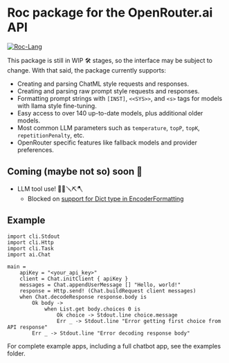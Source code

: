 # Roc package for the OpenRouter.ai API

[![Roc-Lang][roc_badge]][roc_link]

This package is still in WIP 🛠️ stages, so the interface may be subject to change. With that said, the package currently supports:

- Creating and parsing ChatML style requests and responses.
- Creating and parsing raw prompt style requests and responses.
- Formatting prompt strings with `[INST]`, `<<SYS>>`, and `<s>` tags for models with llama style fine-tuning.
- Easy access to over 140 up-to-date models, plus additional older models.
- Most common LLM parameters such as `temperature`, `topP`, `topK`, `repetitionPenalty`, etc.
- OpenRouter specific features like fallback models and provider preferences.

## Coming (maybe not so) soon 🚀

- LLM tool use! 🔨🔧🪛⛏️🪓
  - Blocked on [support for Dict type in EncoderFormatting](https://github.com/roc-lang/roc/issues/5294)

## Example
```roc
import cli.Stdout
import cli.Http
import cli.Task
import ai.Chat

main =
    apiKey = "<your_api_key>"
    client = Chat.initClient { apiKey }
    messages = Chat.appendUserMessage [] "Hello, world!"
    response = Http.send! (Chat.buildRequest client messages)
    when Chat.decodeResponse response.body is
        Ok body ->
            when List.get body.choices 0 is
                Ok choice -> Stdout.line choice.message
                Err _ -> Stdout.line "Error getting first choice from API response"
        Err _ -> Stdout.line "Error decoding response body"
```

For complete example apps, including a full chatbot app, see the examples folder.

[roc_badge]: https://img.shields.io/endpoint?url=https%3A%2F%2Fpastebin.com%2Fraw%2FGcfjHKzb
[roc_link]: https://github.com/roc-lang/roc

